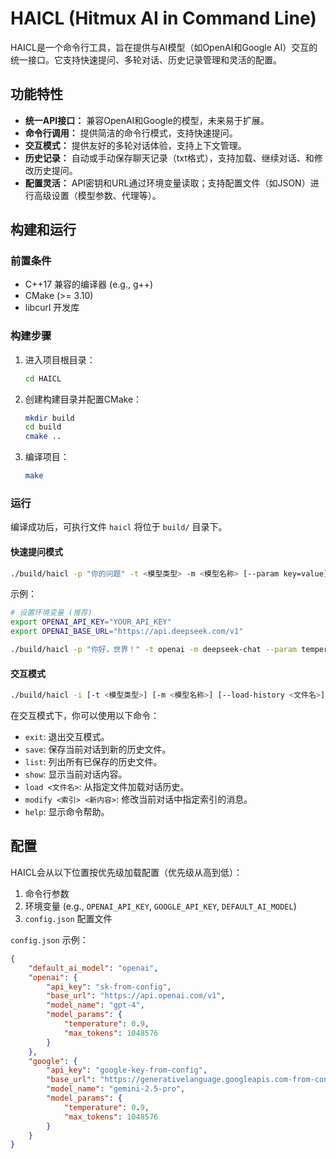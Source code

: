 # HAICL (Hitmux AI in Command Line)

HAICL是一个命令行工具，旨在提供与AI模型（如OpenAI和Google AI）交互的统一接口。它支持快速提问、多轮对话、历史记录管理和灵活的配置。

## 功能特性

*   **统一API接口：** 兼容OpenAI和Google的模型，未来易于扩展。
*   **命令行调用：** 提供简洁的命令行模式，支持快速提问。
*   **交互模式：** 提供友好的多轮对话体验，支持上下文管理。
*   **历史记录：** 自动或手动保存聊天记录（txt格式），支持加载、继续对话、和修改历史提问。
*   **配置灵活：** API密钥和URL通过环境变量读取；支持配置文件（如JSON）进行高级设置（模型参数、代理等）。

## 构建和运行

### 前置条件

*   C++17 兼容的编译器 (e.g., g++)
*   CMake (>= 3.10)
*   libcurl 开发库

### 构建步骤

1.  进入项目根目录：
    ```bash
    cd HAICL
    ```
2.  创建构建目录并配置CMake：
    ```bash
    mkdir build
    cd build
    cmake ..
    ```
3.  编译项目：
    ```bash
    make
    ```

### 运行

编译成功后，可执行文件 `haicl` 将位于 `build/` 目录下。

#### 快速提问模式

```bash
./build/haicl -p "你的问题" -t <模型类型> -m <模型名称> [--param key=value]
```

示例：
```bash
# 设置环境变量 (推荐)
export OPENAI_API_KEY="YOUR_API_KEY"
export OPENAI_BASE_URL="https://api.deepseek.com/v1"

./build/haicl -p "你好，世界！" -t openai -m deepseek-chat --param temperature=0.7
```

#### 交互模式

```bash
./build/haicl -i [-t <模型类型>] [-m <模型名称>] [--load-history <文件名>]
```

在交互模式下，你可以使用以下命令：

*   `exit`: 退出交互模式。
*   `save`: 保存当前对话到新的历史文件。
*   `list`: 列出所有已保存的历史文件。
*   `show`: 显示当前对话内容。
*   `load <文件名>`: 从指定文件加载对话历史。
*   `modify <索引> <新内容>`: 修改当前对话中指定索引的消息。
*   `help`: 显示命令帮助。

## 配置

HAICL会从以下位置按优先级加载配置（优先级从高到低）：

1.  命令行参数
2.  环境变量 (e.g., `OPENAI_API_KEY`, `GOOGLE_API_KEY`, `DEFAULT_AI_MODEL`)
3.  `config.json` 配置文件

`config.json` 示例：

```json
{
    "default_ai_model": "openai",
    "openai": {
        "api_key": "sk-from-config",
        "base_url": "https://api.openai.com/v1",
        "model_name": "gpt-4",
        "model_params": {
            "temperature": 0.9,
            "max_tokens": 1048576
        }
    },
    "google": {
        "api_key": "google-key-from-config",
        "base_url": "https://generativelanguage.googleapis.com-from-config",
        "model_name": "gemini-2.5-pro",
        "model_params": {
            "temperature": 0.9,
            "max_tokens": 1048576
        }
    }
}
```



